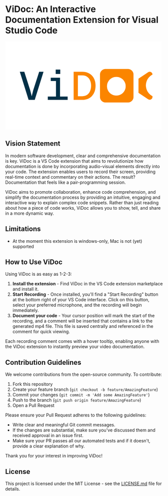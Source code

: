 # ViDoc: An Interactive Documentation Extension for Visual Studio Code

![ViDoc](https://github.com/bubblegumsoldier/vidoc/raw/main/vidoc.png "ViDoc")

## Vision Statement

In modern software development, clear and comprehensive documentation is key. ViDoc is a VS Code extension that aims to revolutionize how documentation is done by incorporating audio-visual elements directly into your code. The extension enables users to record their screen, providing real-time context and commentary on their actions. The result? Documentation that feels like a pair-programming session.

ViDoc aims to promote collaboration, enhance code comprehension, and simplify the documentation process by providing an intuitive, engaging and interactive way to explain complex code snippets. Rather than just reading about how a piece of code works, ViDoc allows you to show, tell, and share in a more dynamic way.

## Limitations

* At the moment this extension is windows-only, Mac is not (yet) supported

## How to Use ViDoc

Using ViDoc is as easy as 1-2-3:

1. **Install the extension** - Find ViDoc in the VS Code extension marketplace and install it.
2. **Start Recording** - Once installed, you'll find a "Start Recording" button at the bottom right of your VS Code interface. Click on this button, select your preferred microphone, and the recording will begin immediately.
3. **Document your code** - Your cursor position will mark the start of the recording, and a comment will be inserted that contains a link to the generated mp4 file. This file is saved centrally and referenced in the comment for quick viewing.

Each recording comment comes with a hover tooltip, enabling anyone with the ViDoc extension to instantly preview your video documentation.

## Contribution Guidelines

We welcome contributions from the open-source community. To contribute:

1. Fork this repository
2. Create your feature branch (`git checkout -b feature/AmazingFeature`)
3. Commit your changes (`git commit -m 'Add some AmazingFeature'`)
4. Push to the branch (`git push origin feature/AmazingFeature`)
5. Open a Pull Request

Please ensure your Pull Request adheres to the following guidelines:

- Write clear and meaningful Git commit messages.
- If the changes are substantial, make sure you've discussed them and received approval in an issue first.
- Make sure your PR passes all our automated tests and if it doesn't, provide a clear explanation of why.

Thank you for your interest in improving ViDoc!

## License

This project is licensed under the MIT License - see the [LICENSE.md](LICENSE.md) file for details.
